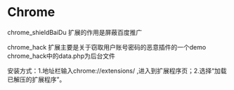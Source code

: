 # Chrome
chrome_shieldBaiDu 扩展的作用是屏蔽百度推广

chrome_hack 扩展主要是关于窃取用户账号密码的恶意插件的一个demo
chrome_hack中的data.php为后台文件

安装方式：1.地址栏输入chrome://extensions/ ,进入到扩展程序页；2.选择“加载已解压的扩展程序”。
